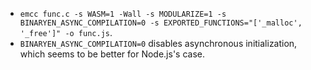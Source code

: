 * `emcc func.c -s WASM=1 -Wall -s MODULARIZE=1 -s BINARYEN_ASYNC_COMPILATION=0 -s EXPORTED_FUNCTIONS="['_malloc', '_free']" -o func.js`.
* `BINARYEN_ASYNC_COMPILATION=0` disables asynchronous initialization, which seems to be better for Node.js's case.